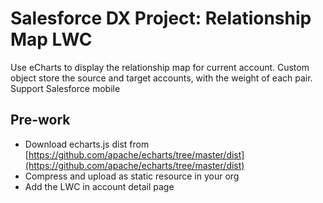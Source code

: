 # Salesforce DX Project: Relationship Map LWC

Use eCharts to display the relationship map for current account.
Custom object store the source and target accounts, with the weight of each pair.
Support Salesforce mobile

## Pre-work

- Download echarts.js dist from [https://github.com/apache/echarts/tree/master/dist](https://github.com/apache/echarts/tree/master/dist)
- Compress and upload as static resource in your org
- Add the LWC in account detail page